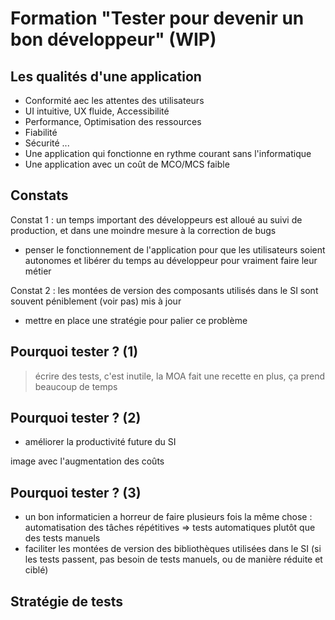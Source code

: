 # Formation "Tester pour devenir un bon développeur" (WIP)

## Les qualités d'une application

- Conformité aec les attentes des utilisateurs
- UI intuitive, UX fluide, Accessibilité
- Performance, Optimisation des ressources
- Fiabilité
- Sécurité
  ...
- Une application qui fonctionne en rythme courant sans l'informatique
- Une application avec un coût de MCO/MCS faible

## Constats

Constat 1 : un temps important des développeurs est alloué au suivi de production, et dans une moindre mesure à la correction de bugs

- penser le fonctionnement de l'application pour que les utilisateurs soient autonomes et libérer du temps au développeur pour vraiment faire leur métier

Constat 2 : les montées de version des composants utilisés dans le SI sont souvent péniblement (voir pas) mis à jour

- mettre en place une stratégie pour palier ce problème

## Pourquoi tester ? (1)

> écrire des tests, c'est inutile, la MOA fait une recette
> en plus, ça prend beaucoup de temps

## Pourquoi tester ? (2)

- améliorer la productivité future du SI

image avec l'augmentation des coûts

## Pourquoi tester ? (3)

- un bon informaticien a horreur de faire plusieurs fois la même chose : automatisation des tâches répétitives => tests automatiques plutôt que des tests manuels
- faciliter les montées de version des bibliothèques utilisées dans le SI (si les tests passent, pas besoin de tests manuels, ou de manière réduite et ciblé)

## Stratégie de tests
